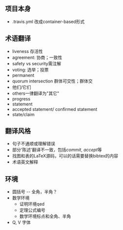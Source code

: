 项目本身
------
- .travis.yml 改成container-based形式

术语翻译
------
- liveness 存活性
- agreement: 协商；一致性
- safety vs security需注解
- voting: 选举；投票
- permanent
- quorum intersection 群体可交性；群体交
- 他们/它们
- others一律翻译为"其它"
- progress
- statement
- accepted statement/ confirmed statement
- state/claim

翻译风格
------
- 句子不通顺或理解错误
- 部分'陈述'翻译不一致，包括$commit$, $accept$等
- 找图和表的LaTeX源码，可以的话需要替换bibtex的内容
- 术语英文解释

环境
------
- 圆括号 -- 全角，半角？
- 数学环境
  - 证明环境qed
  - 定理公式编号
  - 数学环境标点和全角、半角
- Q, V 字体
